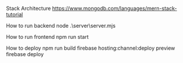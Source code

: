 Stack Architecture
https://www.mongodb.com/languages/mern-stack-tutorial

How to run backend 
node .\server\server.mjs

How to run frontend
npm run start

How to deploy
npm run build
firebase hosting:channel:deploy preview
firebase deploy
